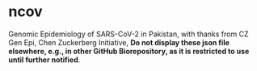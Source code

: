 # ncov
Genomic Epidemiology of SARS-CoV-2 in Pakistan, with thanks from CZ Gen Epi, Chen Zuckerberg Initiative, **Do not display these json file elsewhere, e.g., in other GitHub Biorepository, as it is restricted to use until further notified**.
